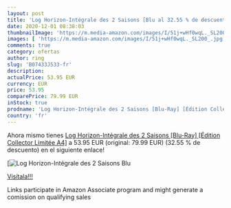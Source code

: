 ```yaml
---
layout: post
title: 'Log Horizon-Intégrale des 2 Saisons [Blu al 32.55 % de descuento'
date: 2020-12-01 08:38:03
thumbnailImage: 'https://m.media-amazon.com/images/I/51j+wHf0wqL._SL200_.jpg'
images: [ 'https://m.media-amazon.com/images/I/51j+wHf0wqL._SL200_.jpg' ]
comments: true
category: ofertas
author: ring
slug: 'B07433J533-fr'
description:
actualPrice: 53.95 EUR
currency: EUR
price: 53.95
comparePrice: 79.99 EUR
inStock: true
prodname: 'Log Horizon-Intégrale des 2 Saisons [Blu-Ray] [Édition Collector Limitée A4]'
country: 'fr'
---
```


Ahora mismo tienes [Log Horizon-Intégrale des 2 Saisons [Blu-Ray] [Édition Collector Limitée A4]](https://www.amazon.fr/dp/B07433J533/?tag=tolees0d-21) a 53.95 EUR (original: 79.99 EUR) (32.55 %  de descuento) en el siguiente enlace!

[![Log Horizon-Intégrale des 2 Saisons [Blu](https://m.media-amazon.com/images/I/51j+wHf0wqL._SL200_.jpg)](https://www.amazon.fr/dp/B07433J533/?tag=tolees0d-21)

[Visítala!!!](https://www.amazon.fr/dp/B07433J533/?tag=tolees0d-21)

Links participate in Amazon Associate program and might generate a comission on qualifying sales
